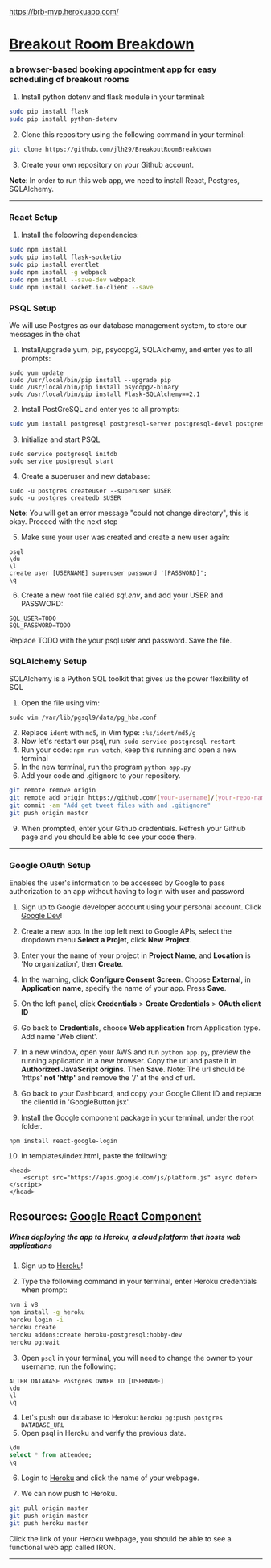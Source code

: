 https://brb-mvp.herokuapp.com/
# [Breakout Room Breakdown](https://brb-mvp.herokuapp.com/)
### a browser-based booking appointment app for easy scheduling of breakout rooms

1. Install python dotenv and flask module in your terminal:
```bash
sudo pip install flask
sudo pip install python-dotenv
```

2. Clone this repository using the following command in your terminal:
```bash
git clone https://github.com/jlh29/BreakoutRoomBreakdown
```

 3. Create your own repository on your Github account.
 
 __Note__: In order to run this web app, we need to install React, Postgres, SQLAlchemy.
 
----------------------------------------------

### React Setup
1. Install the foloowing dependencies:
```bash
sudo npm install
sudo pip install flask-socketio
sudo pip install eventlet
sudo npm install -g webpack
sudo npm install --save-dev webpack
sudo npm install socket.io-client --save    
```

### PSQL Setup
We will use Postgres as our database management system, to store our messages in the chat
1. Install/upgrade yum, pip, psycopg2, SQLAlchemy, and enter yes to all prompts:
```
sudo yum update
sudo /usr/local/bin/pip install --upgrade pip
sudo /usr/local/bin/pip install psycopg2-binary
sudo /usr/local/bin/pip install Flask-SQLAlchemy==2.1
```
  
2. Install PostGreSQL and enter yes to all prompts:
```bash
sudo yum install postgresql postgresql-server postgresql-devel postgresql-contrib postgresql-docs
```      

3. Initialize and start PSQL
```
sudo service postgresql initdb
sudo service postgresql start
```

4. Create a superuser and new database:
```
sudo -u postgres createuser --superuser $USER
sudo -u postgres createdb $USER
```
  __Note__: You will get an error message "could not change directory", this is okay. Proceed with the next step 

5. Make sure your user was created and create a new user again:
```
psql
\du
\l
create user [USERNAME] superuser password '[PASSWORD]';
\q
```
6. Create a new root file called _sql.env_, and add your USER and PASSWORD:
```
SQL_USER=TODO
SQL_PASSWORD=TODO
```
 Replace TODO with the your psql user and password. Save the file.
 
  
### SQLAlchemy  Setup
SQLAlchemy is a Python SQL toolkit that gives us the power flexibility of SQL

1. Open the file using vim:
```
sudo vim /var/lib/pgsql9/data/pg_hba.conf
```
2. Replace `ident` with `md5`, in Vim type: `:%s/ident/md5/g`
3. Now let's restart our psql, run: `sudo service postgresql restart` 
4. Run your code: `npm run watch`, keep this running and open a new terminal
5. In the new terminal, run the program `python app.py`
6. Add your code and .gitignore to your repository.
 ```bash
git remote remove origin 
git remote add origin https://github.com/[your-username]/[your-repo-name]
git commit -am "Add get tweet files with and .gitignore"
git push origin master
 ``` 
9. When prompted, enter your Github credentials. Refresh your Github page and you should be able to see your code there.
  
  ----------------------------------
  ### Google OAuth Setup
Enables the user's information to be accessed by Google to pass authorization to an app without having to login with user and password

1. Sign up to Google developer account using your personal account. Click [Google Dev](https://console.developers.google.com)!
2. Create a new app. In the top left next to Google APIs, select the dropdown menu __Select a Projet__, click __New Project__.
3. Enter your the name of your project in __Project Name__, and __Location__ is 'No organization', then __Create__.
4. In the warning, click __Configure Consent Screen__. Choose __External__, in __Application name__, specify the name of your app. Press __Save__.
5. On the left panel, click __Credentials__ > __Create Credentials__ > __OAuth client ID__
6. Go back to __Credentials__, choose __Web application__ from Application type. Add name 'Web client'.
7. In a new window, open your AWS and run `python app.py`, preview the running application in a new browser. Copy the url and paste it in __Authorized JavaScript origins__. Then __Save__.
    Note: The url should be 'https' __not 'http'__ and remove the '/' at the end of url.
8. Go back to your Dashboard, and copy your Google Client ID and replace the clientId in 'GoogleButton.jsx'.

9. Install the Google component package in your terminal, under the root folder.
```
npm install react-google-login
```

10. In templates/index.html, paste the following:
```
<head>
	<script src="https://apis.google.com/js/platform.js" async defer></script>
</head>
```

Resources: [Google React Component](https://www.npmjs.com/package/react-google-login)
  -----------------------------------
  
  ##### When deploying the app to Heroku, a cloud platform that hosts web applications

1. Sign up to [Heroku](https://signup.heroku.com/)!

2. Type the following command in your terminal, enter Heroku credentials when prompt:
```bash
nvm i v8
npm install -g heroku
heroku login -i
heroku create
heroku addons:create heroku-postgresql:hobby-dev
heroku pg:wait
```
3. Open `psql` in your terminal, you will need to change the owner to your username, run the following:
```psql
ALTER DATABASE Postgres OWNER TO [USERNAME]
\du
\l
\q
```
4. Let's push our database to Heroku: `heroku pg:push postgres DATABASE_URL`
5. Open psql in Heroku and verify the previous data.
```sql
\du
select * from attendee;
\q
```
6. Login to [Heroku](https://id.heroku.com/login) and click the name of your webpage. 

7. We can now push to Heroku.
```bash
git pull origin master
git push origin master
git push heroku master
```
Click the link of your Heroku webpage, you should be able to see a functional web app called IRON.

  ------------------------------------


